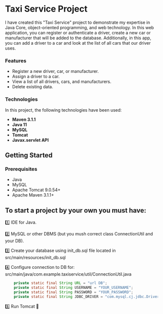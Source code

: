 # Taxi Service Project

I have created this "Taxi Service" project to demonstrate my expertise in Java Core, object-oriented programming, and web technology. In this web application, you can register or authenticate a driver, create a new car or manufacturer that will be added to the database. Additionally, in this app, you can add a driver to a car and look at the list of all cars that our driver uses.

### Features
- Register a new driver, car, or manufacturer.
- Assign a driver to a car.
- View a list of all drivers, cars, and manufacturers.
- Delete existing data.

### Technologies

In this project, the following technologies have been used:

- **Maven 3.1.1**
- **Java 11**
- **MySQL**
- **Tomcat**
- **Javax.servlet API**

## Getting Started

### Prerequisites
- Java
- MySQL
- Apache Tomcat 9.0.54+
- Apache Maven 3.1.1+

## To start a project by your own you must have:
1️⃣ IDE for Java.

2️⃣ MySQL or other DBMS (but you mush correct class ConnectionUtil and your DB).

3️⃣ Create your database using init_db.sql file located in src/main/resources/init_db.sql

4️⃣ Configure connection to DB for:
src/main/java/com.example.taxiservice/util/ConnectionUtil.java
```java
    private static final String URL = "url DB";
    private static final String USERNAME = "YOUR_USERNAME";
    private static final String PASSWORD = "YOUR_PASSWORD";
    private static final String JDBC_DRIVER = "com.mysql.cj.jdbc.Driver"; (or you can use different one)
```

5️⃣ Run Tomcat 🚀
